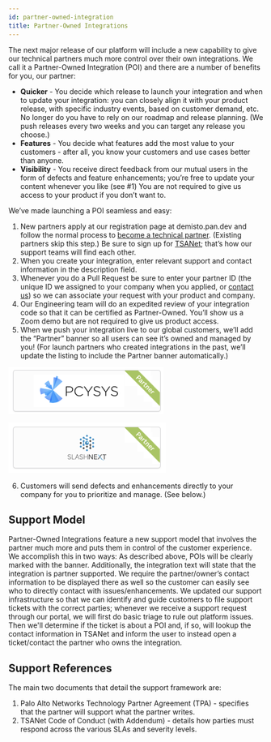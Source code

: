 ```yaml
---
id: partner-owned-integration
title: Partner-Owned Integrations 
---
```


The next major release of our platform will include a new capability to give our technical partners much more control over their own integrations. We call it a Partner-Owned Integration (POI) and there are a number of benefits for you, our partner:
- **Quicker** - You decide which release to launch your integration and when to update your integration: you can closely align it with your product release, with specific industry events, based on customer demand, etc. No longer do you have to rely on our roadmap and release planning. (We push releases every two weeks and you can target any release you choose.) 
- **Features** - You decide what features add the most value to your customers - after all, you know your customers and use cases better than anyone. 
- **Visibility** - You receive direct feedback from our mutual users in the form of defects and feature enhancements; you’re free to update your content whenever you like (see #1)
You are not required to give us access to your product if you don’t want to.

We’ve made launching a POI seamless and easy:
1. New partners apply at our registration page at demisto.pan.dev and follow the normal process to [become a technical partner](become-a-tech-partner). (Existing partners skip this step.) Be sure to sign up for [TSANet](https://paloaltonetworks-nextwave.connect.tsanet.org/); that’s how our support teams will find each other.
2. When you create your integration, enter relevant support and contact information in the description field. 
3. Whenever you do a Pull Request be sure to enter your partner ID (the unique ID we assigned to your company when you applied, or [contact us](mailto:soar.alliances@paloaltonetworks.com)) so we can associate your request with your product and company.
4. Our Engineering team will do an expedited review of your integration code so that it can be certified as Partner-Owned. You’ll show us a Zoom demo but are not required to give us product access. 
5. When we push your integration live to our global customers, we’ll add the “Partner” banner so all users can see it’s owned and managed by you! (For launch partners who created integrations in the past, we’ll update the listing to include the Partner banner automatically.)

![pcycys_partner](../doc_imgs/partners/pcysys_partner.png)

![slashnext_partner](../doc_imgs/partners/slashnext_partner.png)



6. Customers will send defects and enhancements directly to your company for you to prioritize and manage. (See below.)

## Support Model

Partner-Owned Integrations feature a new support model that involves the partner much more and puts them in control of the customer experience. We accomplish this in two ways:
As described above, POIs will be clearly marked with the banner. Additionally, the integration text will state that the integration is partner supported. We require the partner/owner’s contact information to be displayed there as well so the customer can easily see who to directly contact with issues/enhancements. 
We updated our support infrastructure so that we can identify and guide customers to file support tickets with the correct parties; whenever we receive a support request through our portal, we will first do basic triage to rule out platform issues. Then we'll determine if the ticket is about a POI and, if so, will lookup the contact information in TSANet and inform the user to instead open a ticket/contact the partner who owns the integration. 

## Support References

The main two documents that detail the support framework are:
1. Palo Alto Networks Technology Partner Agreement (TPA) - specifies that the partner will support what the partner writes.
2. TSANet Code of Conduct (with Addendum) - details how parties must respond across the various SLAs and severity levels. 
